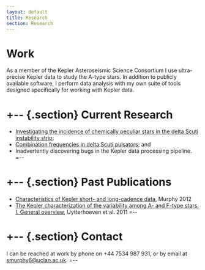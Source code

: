 ```yaml
---
layout: default
title: Research
section: Research
---
```


Work
========

As a member of the Kepler Asteroseismic Science Consortium I use ultra-precise Kepler data to study the A-type stars. In addition to publicly available software, I perform data analysis with my own suite of tools designed specifically for working with Kepler data.

+-- {.section}
Current Research
====
* [Investigating the incidence of chemically peculiar stars in the delta Scuti instability strip](/images/chemical_peculiarity.pdf);
* [Combination frequencies in delta Scuti pulsators](/images/combination_frequencies.pdf); and
* Inadvertently discovering bugs in the Kepler data processing pipeline.
=--

+-- {.section}
Past Publications
==========
* [Characteristics of Kepler short- and long-cadence data](/images/characteristics.pdf), Murphy 2012
* [The Kepler characterization of the variability among A- and F-type stars. I. General overview](http://adsabs.harvard.edu/cgi-bin/nph-data_query?bibcode=2011A%26A...534A.125U&link_type=ARTICLE&db_key=AST&high=), Uytterhoeven et al. 2011
=--

+-- {.section}
Contact
=======
I can be reached at work by phone on +44 7534 987 931, or by email at [smurphy6@uclan.ac.uk](mailto:smurphy6@uclan.ac.uk).
=--


